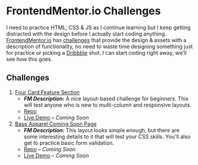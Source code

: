 # FrontendMentor.io Challenges

I need to practice HTML, CSS & JS as I continue learning but I keep getting distracted with the design before I actually start coding anything. [FrontendMentor.io](https://www.frontendmentor.io/) has [challenges](https://www.frontendmentor.io/challenges) that provide the design & assets with a description of functionality, no need to waste time designing something just for practice or picking a [Dribbble](https://dribbble.com/) shot. I can start coding right away, we'll see how this goes.

## Challenges

1. [Four Card Feature Section](https://www.frontendmentor.io/challenges/four-card-feature-section-weK1eFYK)
    - ***FM Description:*** A nice layout-based challenge for beginners. This will test anyone who is new to multi-column and responsive layouts.
    - [Repo](https://github.com/ximenavf92/frontend-mentor-challenges/tree/master/four-card-feature/)
    - [Live Demo](#) – *Coming Soon*
1. [Base Apparel Coming Soon Page](https://www.frontendmentor.io/challenges/base-apparel-coming-soon-page-5d46b47f8db8a7063f9331a0)
    - ***FM Description:*** This layout looks simple enough, but there are some interesting details to it that will test your CSS skills. You'll also get to practice basic form validation.
    - [Repo](#) – *Coming Soon*
    - [Live Demo](#) – *Coming Soon*